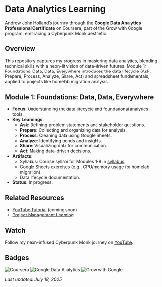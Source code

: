 # Data Analytics Learning
Andrew John Holland’s journey through the **Google Data Analytics Professional Certificate** on Coursera, part of the Grow with Google program, embracing a Cyberpunk Monk aesthetic.

## Overview
This repository captures my progress in mastering data analytics, blending technical skills with a neon-lit vision of data-driven futures. Module 1: Foundations: Data, Data, Everywhere introduces the data lifecycle (Ask, Prepare, Process, Analyze, Share, Act) and spreadsheet fundamentals, applied to projects like homelab migration analysis.

## Module 1: Foundations: Data, Data, Everywhere
- **Focus**: Understanding the data lifecycle and foundational analytics tools.
- **Key Learnings**:
  - **Ask**: Defining problem statements and stakeholder questions.
  - **Prepare**: Collecting and organizing data for analysis.
  - **Process**: Cleaning data using Google Sheets.
  - **Analyze**: Identifying trends and insights.
  - **Share**: Visualizing data for communication.
  - **Act**: Making data-driven decisions.
- **Artifacts**:
  - Syllabus: Course syllabi for Modules 1-8 in [syllabus](./syllabus).
  - Google Sheets exercises (e.g., CPU/memory usage for homelab migration).
  - Data lifecycle documentation.
- **Status**: In progress.

## Related Resources
- [YouTube Tutorial](https://www.youtube.com/@SilicaStormSiam) (coming soon)
- [Project Management Learning](https://github.com/silicastormsiam/project-management-learning)

## Watch
Follow my neon-infused Cyberpunk Monk journey on [YouTube](https://www.youtube.com/@SilicaStormSiam).

## Badges
![Coursera](https://img.shields.io/badge/Coursera-FF69B4?logo=coursera&logoColor=white)
![Google Data Analytics](https://img.shields.io/badge/Google%20Data%20Analytics-00FF00?logo=google&logoColor=white)
![Grow with Google](https://img.shields.io/badge/Grow%20with%20Google-800080?logo=google&logoColor=white)

*Last updated: July 18, 2025*
